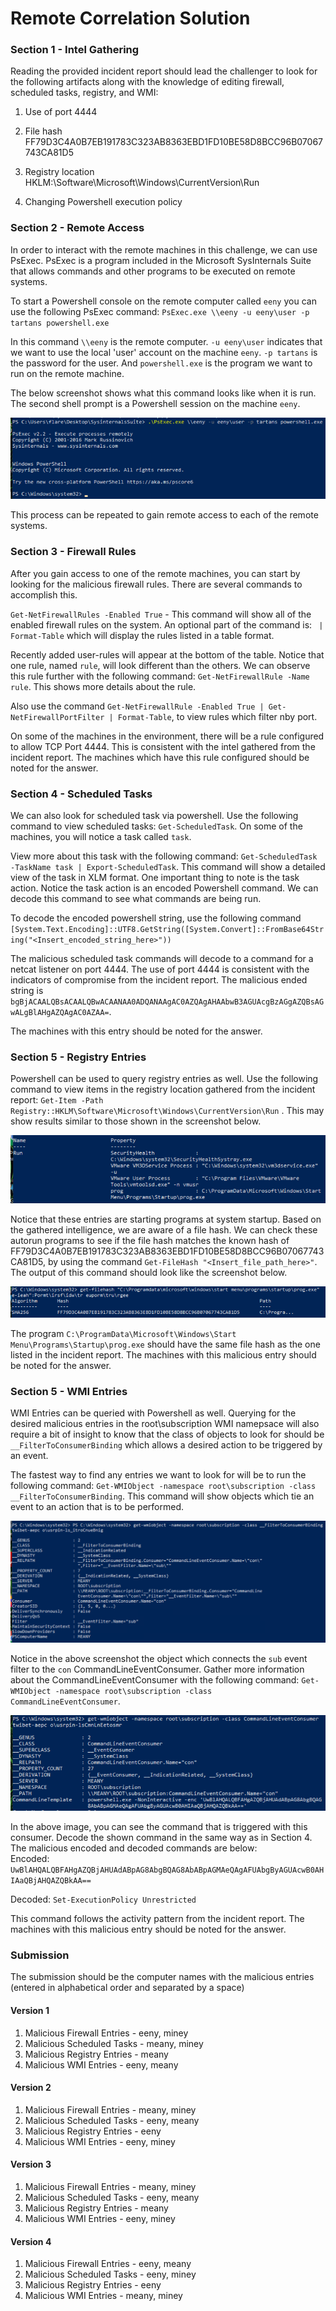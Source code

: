 # Remote Correlation Solution

### Section 1 - Intel Gathering

Reading the provided incident report should lead the challenger to look for the following artifacts along with the knowledge of editing firewall, scheduled tasks, registry, and WMI:

1. Use of port 4444

2. File hash FF79D3C4A0B7EB191783C323AB8363EBD1FD10BE58D8BCC96B07067743CA81D5

3. Registry location HKLM:\Software\Microsoft\Windows\CurrentVersion\Run

4. Changing Powershell execution policy 

### Section 2 - Remote Access

In order to interact with the remote machines in this challenge, we can use PsExec. PsExec is a program included in the Microsoft SysInternals Suite that allows commands and other programs to be executed on remote systems. 

To start a Powershell console on the remote computer called `eeny` you can use the following PsExec command:
`PsExec.exe \\eeny -u eeny\user -p tartans powershell.exe`

In this command `\\eeny` is the remote computer. `-u eeny\user` indicates that we want to use the local 'user' account on the machine `eeny`. `-p tartans` is the password for the user. And `powershell.exe` is the program we want to run on the remote machine. 

The below screenshot shows what this command looks like when it is run. The second shell prompt is a Powershell session on the machine `eeny`.

   <img src="img/image1.PNG">  


This process can be repeated to gain remote access to each of the remote systems.


### Section 3 - Firewall Rules

After you gain access to one of the remote machines, you can start by looking for the malicious firewall rules. There are several commands to accomplish this. 

`Get-NetFirewallRules -Enabled True` - This command will show all of the enabled firewall rules on the system. An optional part of the command is: ` | Format-Table` which will display the rules listed in a table format.  

Recently added user-rules will appear at the bottom of the table. Notice that one rule, named `rule`, will look different than the others. We can observe this rule further with the following command: `Get-NetFirewallRule -Name rule`. This shows more details about the rule. 

Also use the command `Get-NetFirewallRule -Enabled True | Get-NetFirewallPortFilter | Format-Table`, to view rules which filter nby port.

On some of the machines in the environment, there will be a rule configured to allow TCP Port 4444. This is consistent with the intel gathered from the incident report. The machines which have this rule configured should be noted for the answer. 


### Section 4 - Scheduled Tasks

We can also look for scheduled task via powershell. Use the following command to view scheduled tasks: `Get-ScheduledTask`.  On some of the machines, you will notice a task called `task`.     

View more about this task with the following command:  `Get-ScheduledTask -TaskName task | Export-ScheduledTask`. This command will show a detailed view of the task in XLM format. One important thing to note is the task action. Notice the task action is an encoded Powershell command. We can decode this command to see what commands are being run. 

To decode the encoded powershell string, use the following command `[System.Text.Encoding]::UTF8.GetString([System.Convert]::FromBase64String("<Insert_encoded_string_here>"))`

The malicious scheduled task commands will decode to a command for a netcat listener on port 4444. The use of port 4444 is consistent with the indicators of compromise from the incident report. The malicious ended string is `bgBjACAALQBsACAALQBwACAANAA0ADQANAAgAC0AZQAgAHAAbwB3AGUAcgBzAGgAZQBsAGwALgBlAHgAZQAgAC0AZAA=`.

The machines with this entry should be noted for the answer. 


### Section 5 - Registry Entries

Powershell can be used to query registry entries as well. Use the following command to view items in the registry location gathered from the incident report: `Get-Item -Path Registry::HKLM\Software\Microsoft\Windows\CurrentVersion\Run` .  This may show results similar to those shown in the screenshot below.   

   <img src="img/image2.PNG">  

Notice that these entries are starting programs at system startup. Based on the gathered intelligence, we are aware of a file hash. We can check these autorun programs to see if the file hash matches the known hash of FF79D3C4A0B7EB191783C323AB8363EBD1FD10BE58D8BCC96B07067743CA81D5, by using the command `Get-FileHash "<Insert_file_path_here>"`. The output of this command should look like the screenshot below.

   <img src="img/image3.PNG">  

The program `C:\ProgramData\Microsoft\Windows\Start Menu\Programs\Startup\prog.exe` should have the same file hash as the one listed in the incident report. The machines with this malicious entry should be noted for the answer. 


### Section 5 - WMI Entries

WMI Entries can be queried with Powershell as well. Querying for the desired malicious entries in the root\subscription WMI namepsace will also require a bit of insight to know that the class of objects to look for should be `__FilterToConsumerBinding` which allows a desired action to be triggered by an event. 

The fastest way to find any entries we want to look for will be to run the following command: `Get-WMIObject -namespace root\subscription -class __FilterToConsumerBinding`. This command will show objects which tie an event to an action that is to be performed. 

   <img src="img/image4.PNG">  

Notice in the above screenshot the object which connects the `sub` event filter to the `con` CommandLineEventConsumer. Gather more information about the CommandLineEventConsumer with the following command: `Get-WMIObject -namespace root\subscription -class CommandLineEventConsumer`.

   <img src="img/image5.PNG">  

In the above image, you can see the command that is triggered with this consumer. Decode the shown command in the same way as in Section 4.  The malicious encoded and decoded commands are below:  
Encoded: `UwBlAHQALQBFAHgAZQBjAHUAdABpAG8AbgBQAG8AbABpAGMAeQAgAFUAbgByAGUAcwB0AHIAaQBjAHQAZQBkAA==`

Decoded: `Set-ExecutionPolicy Unrestricted`

This command follows the activity pattern from the incident report. The machines with this malicious entry should be noted for the answer. 

### Submission

The submission should be the computer names with the malicious entries (entered in alphabetical order and separated by a space)

#### Version 1

1. Malicious Firewall Entries - eeny, miney
1. Malicious Scheduled Tasks  - meany, miney
1. Malicious Registry Entries - meany
1. Malicious WMI Entries      - eeny, meany

#### Version 2

1. Malicious Firewall Entries - meany, miney
1. Malicious Scheduled Tasks  - eeny, meany
1. Malicious Registry Entries - eeny
1. Malicious WMI Entries      - eeny, miney

#### Version 3

1. Malicious Firewall Entries - meany, miney
1. Malicious Scheduled Tasks  - eeny, meany
1. Malicious Registry Entries - meany
1. Malicious WMI Entries      - eeny, miney

#### Version 4

1. Malicious Firewall Entries - eeny, meany
1. Malicious Scheduled Tasks  - eeny, miney
1. Malicious Registry Entries - eeny
1. Malicious WMI Entries      - meany, miney

